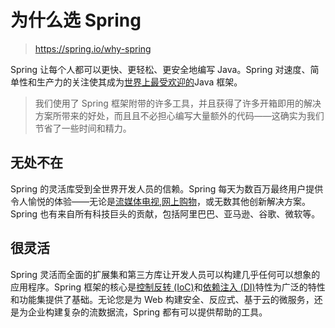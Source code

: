 # 为什么选 Spring

> https://spring.io/why-spring

Spring 让每个人都可以更快、更轻松、更安全地编写 Java。Spring 对速度、简单性和生产力的关注使其成为[世界上最受欢迎的](https://snyk.io/blog/jvm-ecosystem-report-2018-platform-application/)Java 框架。

> 我们使用了 Spring 框架附带的许多工具，并且获得了许多开箱即用的解决方案所带来的好处，而且且不必担心编写大量额外的代码——这确实为我们节省了一些时间和精力。

## 无处不在

Spring 的灵活库受到全世界开发人员的信赖。Spring 每天为数百万最终用户提供令人愉悦的体验——无论是[流媒体电视](https://medium.com/netflix-techblog/netflix-oss-and-spring-boot-coming-full-circle-4855947713a0),[网上购物](https://tech.target.com/2018/12/18/spring-feign.html)，或无数其他创新解决方案。Spring 也有来自所有科技巨头的贡献，包括阿里巴巴、亚马逊、谷歌、微软等。

## 很灵活

Spring 灵活而全面的扩展集和第三方库让开发人员可以构建几乎任何可以想象的应用程序。Spring 框架的核心是[控制反转 (IoC)](https://en.wikipedia.org/wiki/Inversion_of_control)和[依赖注入 (DI)](https://en.wikipedia.org/wiki/Dependency_injection)特性为广泛的特性和功能集提供了基础。无论您是为 Web 构建安全、反应式、基于云的微服务，还是为企业构建复杂的流数据流，Spring 都有可以提供帮助的工具。